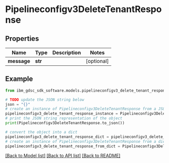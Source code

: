 # Pipelineconfigv3DeleteTenantResponse


## Properties

Name | Type | Description | Notes
------------ | ------------- | ------------- | -------------
**message** | **str** |  | [optional] 

## Example

```python
from ibm_gdsc_sdk_software.models.pipelineconfigv3_delete_tenant_response import Pipelineconfigv3DeleteTenantResponse

# TODO update the JSON string below
json = "{}"
# create an instance of Pipelineconfigv3DeleteTenantResponse from a JSON string
pipelineconfigv3_delete_tenant_response_instance = Pipelineconfigv3DeleteTenantResponse.from_json(json)
# print the JSON string representation of the object
print(Pipelineconfigv3DeleteTenantResponse.to_json())

# convert the object into a dict
pipelineconfigv3_delete_tenant_response_dict = pipelineconfigv3_delete_tenant_response_instance.to_dict()
# create an instance of Pipelineconfigv3DeleteTenantResponse from a dict
pipelineconfigv3_delete_tenant_response_from_dict = Pipelineconfigv3DeleteTenantResponse.from_dict(pipelineconfigv3_delete_tenant_response_dict)
```
[[Back to Model list]](../README.md#documentation-for-models) [[Back to API list]](../README.md#documentation-for-api-endpoints) [[Back to README]](../README.md)


